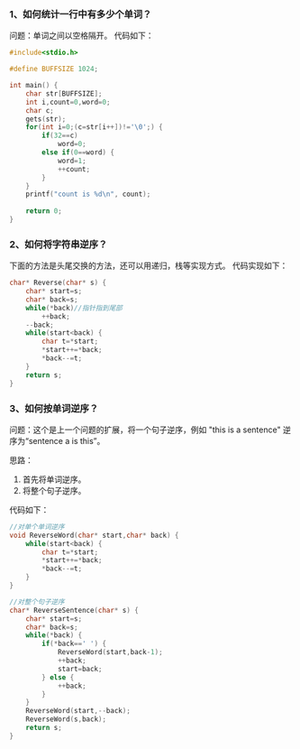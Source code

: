 ### 1、如何统计一行中有多少个单词？
问题：单词之间以空格隔开。
代码如下：
```c
#include<stdio.h>

#define BUFFSIZE 1024;

int main() {
	char str[BUFFSIZE];
	int i,count=0,word=0;
	char c;
	gets(str);
	for(int i=0;(c=str[i++])!='\0';) {
		if(32==c)
			word=0;
		else if(0==word) {
			word=1;
			++count;
		}		
	}
	printf("count is %d\n", count);
	
	return 0;
}
```

### 2、如何将字符串逆序？
下面的方法是头尾交换的方法，还可以用递归，栈等实现方式。
代码实现如下：
```c
char* Reverse(char* s) {
	char* start=s;
	char* back=s;
	while(*back)//指针指到尾部
		++back;
	--back;
	while(start<back) {
		char t=*start;
		*start++=*back;
		*back--=t;
	}
	return s;
}
```

### 3、如何按单词逆序？
问题：这个是上一个问题的扩展，将一个句子逆序，例如 "this is a sentence" 逆序为“sentence a is this”。

思路：
1. 首先将单词逆序。
2.  将整个句子逆序。

代码如下：
```c
//对单个单词逆序
void ReverseWord(char* start,char* back) {
	while(start<back) {
		char t=*start;
		*start++=*back;
		*back--=t;
	}
}

//对整个句子逆序
char* ReverseSentence(char* s) {
	char* start=s;
	char* back=s;
	while(*back) {
		if(*back==' ') {
			ReverseWord(start,back-1);
			++back;
			start=back;
		} else {
			++back;
		}
	}
	ReverseWord(start,--back);
	ReverseWord(s,back);
	return s;
}
```